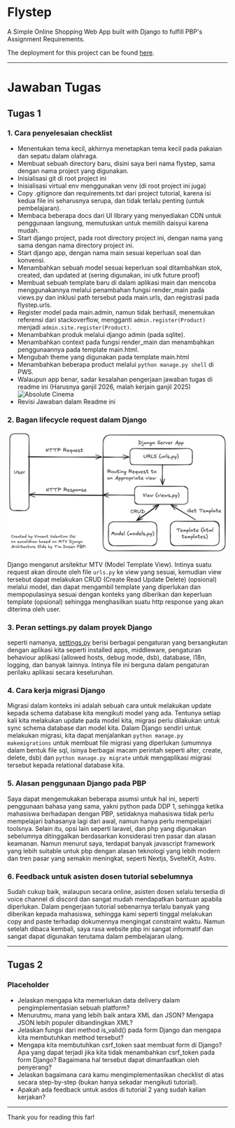 # Flystep
A Simple Online Shopping Web App built with Django to fulfill PBP's Assignment Requirements.

The deployment for this project can be found [here](https://vincent-valentino-flystep.pbp.cs.ui.ac.id).

---

# Jawaban Tugas

## Tugas 1

### 1. Cara penyelesaian checklist
- Menentukan tema kecil, akhirnya menetapkan tema kecil pada pakaian dan sepatu dalam olahraga.
- Membuat sebuah directory baru, disini saya beri nama flystep, sama dengan nama project yang digunakan.
- Inisialisasi git di root project ini
- Inisialisasi virtual env menggunakan venv (di root project ini juga)
- Copy .gitignore dan requirements.txt dari project tutorial, karena isi kedua file ini seharusnya serupa, dan tidak terlalu penting (untuk pembelajaran).
- Membaca beberapa docs dari UI library yang menyediakan CDN untuk penggunaan langsung, memutuskan untuk memilih daisyui karena mudah.
- Start django project, pada root directory project ini, dengan nama yang sama dengan nama directory project ini.
- Start django app, dengan nama main sesuai keperluan soal dan konvensi.
- Menambahkan sebuah model sesuai keperluan soal ditambahkan stok, created, dan updated at (sering digunakan, ini utk future proof)
- Membuat sebuah template baru di dalam aplikasi main dan mencoba menggunakannya melalui penambahan fungsi render_main pada views.py dan inklusi path tersebut pada main.urls, dan registrasi pada flystep.urls.
- Register model pada main.admin, namun tidak berhasil, menemukan referensi dari stackoverflow, mengganti `admin.register(Product)` menjadi `admin.site.register(Product)`.
- Menambahkan produk melalui django admin (pada sqlite).
- Menambahkan context pada fungsi render_main dan menambahkan penggunaannya pada template main.html.
- Mengubah theme yang digunakan pada template main.html
- Menambahkan beberapa product melalui `python manage.py shell` di PWS.
- Walaupun app benar, sadar kesalahan pengerjaan jawaban tugas di readme ini (Harusnya ganjil 2026, malah kerjain ganjil 2025)
  ![Absolute Cinema](https://encrypted-tbn0.gstatic.com/images?q=tbn:ANd9GcR4q50jB9MY5kkcSh7NUSn1tb8P0Te86aRU5A&s)
- Revisi Jawaban dalam Readme ini

### 2. Bagan lifecycle request dalam Django

![Bagan Lifecycle Request dalam Django](./assets/tugas1/bagan-soal2.png)

Django menganut arsitektur MTV (Model Template View). Intinya suatu request akan diroute oleh file `urls.py` ke view yang sesuai, kemudian view tersebut dapat melakukan CRUD (Create Read Update Delete) (opsional) melalui model, dan dapat mengambil template yang diperlukan dan mempopulasinya sesuai dengan konteks yang diberikan dan keperluan template (opsional) sehingga menghasilkan suatu http response yang akan diterima oleh user.

### 3. Peran settings.py dalam proyek Django
seperti namanya, [settings.py](./flystep/settings.py) berisi berbagai pengaturan yang bersangkutan dengan aplikasi kita seperti installed apps, middleware, pengaturan behaviour aplikasi (allowed hosts, debug mode, dsb), database, i18n, logging, dan banyak lainnya. Intinya file ini berguna dalam pengaturan perilaku aplikasi secara keseluruhan.

### 4. Cara kerja migrasi Django
Migrasi dalam konteks ini adalah sebuah cara untuk melakukan update kepada schema database kita mengikuti model yang ada. Tentunya setiap kali kita melakukan update pada model kita, migrasi perlu dilakukan untuk sync schema database dan model kita. Dalam Django sendiri untuk melakukan migrasi, kita dapat menjalankan `python manage.py makemigrations` untuk membuat file migrasi yang diperlukan (umumnya dalam bentuk file sql, isinya berbagai macam perintah seperti alter, create, delete, dsb) dan `python manage.py migrate` untuk mengaplikasi migrasi tersebut kepada relational database kita. 

### 5. Alasan penggunaan Django pada PBP
Saya dapat mengemukakan beberapa asumsi untuk hal ini, seperti penggunaan bahasa yang sama, yakni python pada DDP 1, sehingga ketika mahasiswa berhadapan dengan PBP, setidaknya mahasiswa tidak perlu mempelajari bahasanya lagi dari awal, namun hanya perlu mempelajari toolsnya. Selain itu, opsi lain seperti laravel, dan php yang digunakan sebelumnya ditinggalkan berdasarkan konsiderasi tren pasar dan alasan keamanan. Namun menurut saya, terdapat banyak javascript framework yang lebih suitable untuk pbp dengan alasan teknologi yang lebih modern dan tren pasar yang semakin meningkat, seperti Nextjs, SvelteKit, Astro.

### 6. Feedback untuk asisten dosen tutorial sebelumnya
Sudah cukup baik, walaupun secara online, asisten dosen selalu tersedia di voice channel di discord dan sangat mudah mendapatkan bantuan apabila diperlukan. Dalam pengerjaan tutorial sebenarnya terlalu banyak yang diberikan kepada mahasiswa, sehingga kami seperti tinggal melakukan copy and paste terhadap dokumennya mengingat constraint waktu. Namun setelah dibaca kembali, saya rasa website pbp ini sangat informatif dan sangat dapat digunakan terutama dalam pembelajaran ulang.

---

## Tugas 2
### Placeholder
- Jelaskan mengapa kita memerlukan data delivery dalam pengimplementasian sebuah platform?
- Menurutmu, mana yang lebih baik antara XML dan JSON? Mengapa JSON lebih populer dibandingkan XML?
- Jelaskan fungsi dari method is_valid() pada form Django dan mengapa kita membutuhkan method tersebut?
- Mengapa kita membutuhkan csrf_token saat membuat form di Django? Apa yang dapat terjadi jika kita tidak menambahkan csrf_token pada form Django? Bagaimana hal tersebut dapat dimanfaatkan oleh penyerang?
- Jelaskan bagaimana cara kamu mengimplementasikan checklist di atas secara step-by-step (bukan hanya sekadar mengikuti tutorial).
- Apakah ada feedback untuk asdos di tutorial 2 yang sudah kalian kerjakan?
---

Thank you for reading this far!


